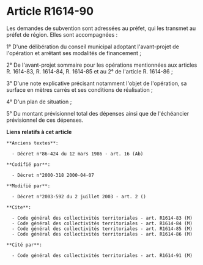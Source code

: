 # Article R1614-90

Les demandes de subvention sont adressées au préfet, qui les transmet au préfet de région. Elles sont accompagnées :

1° D'une délibération du conseil municipal adoptant l'avant-projet de l'opération et arrêtant ses modalités de financement ;

2° De l'avant-projet sommaire pour les opérations mentionnées aux articles R. 1614-83, R. 1614-84, R. 1614-85 et au 2° de
l'article R. 1614-86 ;

3° D'une note explicative précisant notamment l'objet de l'opération, sa surface en mètres carrés et ses conditions de
réalisation ;

4° D'un plan de situation ;

5° Du montant prévisionnel total des dépenses ainsi que de l'échéancier prévisionnel de ces dépenses.

**Liens relatifs à cet article**

	**Anciens textes**:

	  - Décret n°86-424 du 12 mars 1986 - art. 16 (Ab)

	**Codifié par**:

	  - Décret n°2000-318 2000-04-07

	**Modifié par**:

	  - Décret n°2003-592 du 2 juillet 2003 - art. 2 ()

	**Cite**:

	  - Code général des collectivités territoriales - art. R1614-83 (M)
	  - Code général des collectivités territoriales - art. R1614-84 (M)
	  - Code général des collectivités territoriales - art. R1614-85 (M)
	  - Code général des collectivités territoriales - art. R1614-86 (M)

	**Cité par**:

	  - Code général des collectivités territoriales - art. R1614-91 (M)
